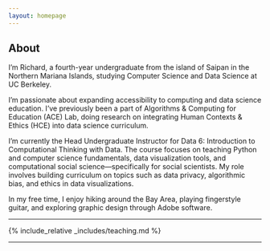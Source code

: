 ```yaml
---
layout: homepage
---
```


## About

I’m Richard, a fourth-year undergraduate from the island of Saipan in the Northern Mariana Islands, studying Computer Science and Data Science at UC Berkeley.

I’m passionate about expanding accessibility to computing and data science education. I’ve previously been a part of Algorithms & Computing for Education (ACE) Lab, doing research on integrating Human Contexts & Ethics (HCE) into data science curriculum. 

I’m currently the Head Undergraduate Instructor for Data 6: Introduction to Computational Thinking with Data. The course focuses on teaching Python and computer science fundamentals, data visualization tools, and computational social science—specifically for social scientists. My role involves building curriculum on topics such as data privacy, algorithmic bias, and ethics in data visualizations.

In my free time, I enjoy hiking around the Bay Area, playing fingerstyle guitar, and exploring graphic design through Adobe software.

---
{% include_relative _includes/teaching.md %}

---
